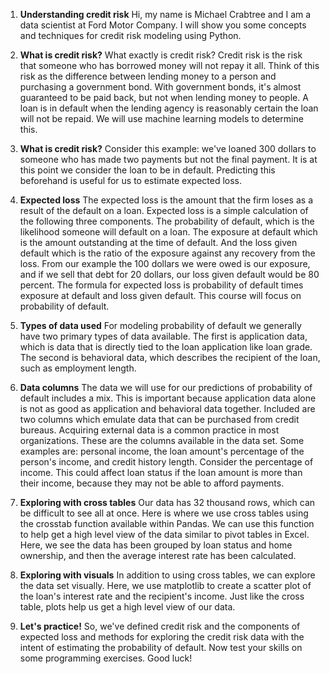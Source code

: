 1. **Understanding credit risk**
Hi, my name is Michael Crabtree and I am a data scientist at Ford Motor Company. I will show you some concepts and techniques for credit risk modeling using Python.

2. **What is credit risk?**
What exactly is credit risk? Credit risk is the risk that someone who has borrowed money will not repay it all. Think of this risk as the difference between lending money to a person and purchasing a government bond. With government bonds, it's almost guaranteed to be paid back, but not when lending money to people. A loan is in default when the lending agency is reasonably certain the loan will not be repaid. We will use machine learning models to determine this.

3. **What is credit risk?**
Consider this example: we've loaned 300 dollars to someone who has made two payments but not the final payment. It is at this point we consider the loan to be in default. Predicting this beforehand is useful for us to estimate expected loss.

4. **Expected loss**
The expected loss is the amount that the firm loses as a result of the default on a loan. Expected loss is a simple calculation of the following three components. The probability of default, which is the likelihood someone will default on a loan. The exposure at default which is the amount outstanding at the time of default. And the loss given default which is the ratio of the exposure against any recovery from the loss. From our example the 100 dollars we were owed is our exposure, and if we sell that debt for 20 dollars, our loss given default would be 80 percent. The formula for expected loss is probability of default times exposure at default and loss given default. This course will focus on probability of default.

5. **Types of data used**
For modeling probability of default we generally have two primary types of data available. The first is application data, which is data that is directly tied to the loan application like loan grade. The second is behavioral data, which describes the recipient of the loan, such as employment length.

6. **Data columns**
The data we will use for our predictions of probability of default includes a mix. This is important because application data alone is not as good as application and behavioral data together. Included are two columns which emulate data that can be purchased from credit bureaus. Acquiring external data is a common practice in most organizations. These are the columns available in the data set. Some examples are: personal income, the loan amount's percentage of the person's income, and credit history length. Consider the percentage of income. This could affect loan status if the loan amount is more than their income, because they may not be able to afford payments.

7. **Exploring with cross tables**
Our data has 32 thousand rows, which can be difficult to see all at once. Here is where we use cross tables using the crosstab function available within Pandas. We can use this function to help get a high level view of the data similar to pivot tables in Excel. Here, we see the data has been grouped by loan status and home ownership, and then the average interest rate has been calculated.

8. **Exploring with visuals**
In addition to using cross tables, we can explore the data set visually. Here, we use matplotlib to create a scatter plot of the loan's interest rate and the recipient's income. Just like the cross table, plots help us get a high level view of our data.

9. **Let's practice!**
So, we've defined credit risk and the components of expected loss and methods for exploring the credit risk data with the intent of estimating the probability of default. Now test your skills on some programming exercises. Good luck!